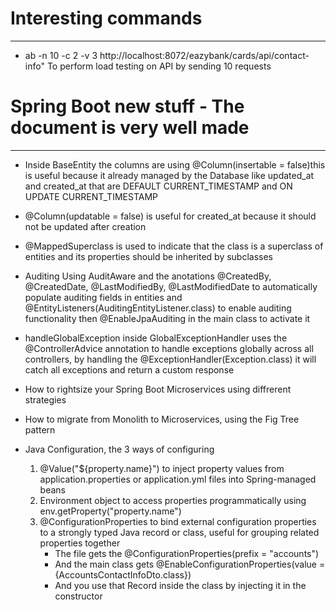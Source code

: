 Interesting commands
====================
--------------------
- ab -n 10 -c 2 -v 3 http://localhost:8072/eazybank/cards/api/contact-info" To perform load testing on API by sending 10 requests


Spring Boot new stuff - The document is very well made
====================
--------------------

- Inside BaseEntity the columns are using @Column(insertable = false)this is useful because it already managed by the Database like updated_at and created_at that are DEFAULT CURRENT_TIMESTAMP and ON UPDATE CURRENT_TIMESTAMP

- @Column(updatable = false) is useful for created_at because it should not be updated after creation

- @MappedSuperclass is used to indicate that the class is a superclass of entities and its properties should be inherited by subclasses

- Auditing Using AuditAware and the anotations @CreatedBy, @CreatedDate, @LastModifiedBy, @LastModifiedDate to automatically populate auditing fields in entities and @EntityListeners(AuditingEntityListener.class) to enable auditing functionality then @EnableJpaAuditing in the main class to activate it

- handleGlobalException inside GlobalExceptionHandler uses the @ControllerAdvice annotation to handle exceptions globally across all controllers, by handling the @ExceptionHandler(Exception.class) it will catch all exceptions and return a custom response

- How to rightsize your Spring Boot Microservices using diffrerent strategies

- How to migrate from Monolith to Microservices, using the Fig Tree pattern

- Java Configuration, the 3 ways of configuring
    1. @Value("${property.name}") to inject property values from application.properties or application.yml files into Spring-managed beans
    2. Environment object to access properties programmatically using env.getProperty("property.name")
    3. @ConfigurationProperties to bind external configuration properties to a strongly typed Java record or class, useful for grouping related properties together
        - The file gets the @ConfigurationProperties(prefix = "accounts")
        - And the main class gets @EnableConfigurationProperties(value = {AccountsContactInfoDto.class})
        - And you use that Record inside the class by injecting it in the constructor
